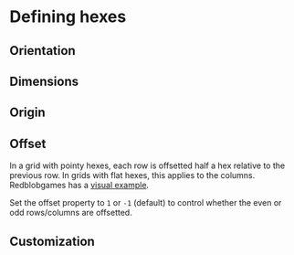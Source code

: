 # Defining hexes

## Orientation

## Dimensions

## Origin

## Offset

In a grid with pointy hexes, each row is offsetted half a hex relative to the previous row. In grids with flat hexes, this applies to the columns. Redblobgames has a [visual example](https://www.redblobgames.com/grids/hexagons/#coordinates-offset).

Set the offset property to `1` or `-1` (default) to control whether the even or odd rows/columns are offsetted.

## Customization
